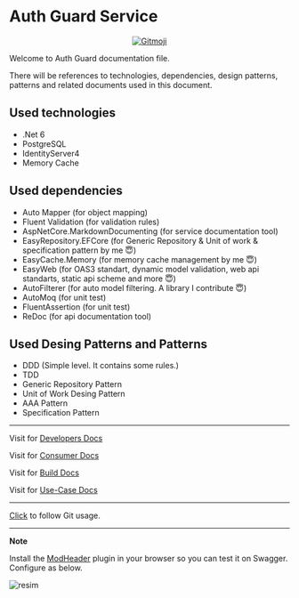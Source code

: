 # Auth Guard Service

<p align="center">
  <a href="https://gitmoji.carloscuesta.me">
    <img src="https://img.shields.io/badge/gitmoji-%20😜%20😍-FFDD67.svg?style=flat-square" alt="Gitmoji">
  </a> 
</p>

Welcome to Auth Guard documentation file.

There will be references to technologies, dependencies, design patterns, patterns and related documents used in this document.

## Used technologies

- .Net 6
- PostgreSQL
- IdentityServer4
- Memory Cache

## Used dependencies

- Auto Mapper (for object mapping)
- Fluent Validation (for validation rules)
- AspNetCore.MarkdownDocumenting (for service documentation tool)
- EasyRepository.EFCore (for Generic Repository & Unit of work & specification pattern by me 😇)
- EasyCache.Memory (for memory cache management by me 😇)
- EasyWeb (for OAS3 standart, dynamic model validation, web api standarts, static api scheme and more 😇)
- AutoFilterer (for auto model filtering. A library I contribute 😇)
- AutoMoq (for unit test)
- FluentAssertion (for unit test)
- ReDoc (for api documentation tool)

## Used Desing Patterns and Patterns

- DDD (Simple level. It contains some rules.)
- TDD
- Generic Repository Pattern
- Unit of Work Desing Pattern
- AAA Pattern
- Specification Pattern

****

Visit for [Developers Docs](https://github.com/furkandeveloper/AuthGuard/tree/master/src/AuthGuard.Api/Docs/Developers)

Visit for [Consumer Docs](https://github.com/furkandeveloper/AuthGuard/tree/master/src/AuthGuard.Api/Docs/Consumers)

Visit for [Build Docs](https://github.com/furkandeveloper/AuthGuard/blob/master/src/AuthGuard.Api/Docs/App/Build.md)

Visit for [Use-Case Docs](https://github.com/furkandeveloper/AuthGuard/blob/master/src/AuthGuard.Api/Docs/App/UseCase.md)

****

[Click](https://github.com/furkandeveloper/AuthGuard/pulls?q=is%3Apr+is%3Aclosed) to follow Git usage.

****

**Note**

Install the [ModHeader](https://chrome.google.com/webstore/detail/modheader/idgpnmonknjnojddfkpgkljpfnnfcklj) plugin in your browser so you can test it on Swagger. Configure as below.

![resim](https://user-images.githubusercontent.com/47147484/183923235-f7194fa6-899e-42af-a314-d2f158c6104e.png)



